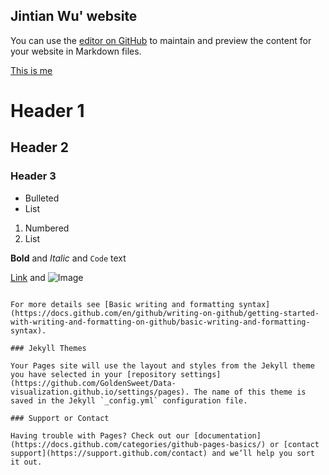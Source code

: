 ## Jintian Wu' website

You can use the [editor on GitHub](https://github.com/GoldenSweet/Data-visualization.github.io/edit/gh-pages/index.md) to maintain and preview the content for your website in Markdown files.

[This is me](https://user-images.githubusercontent.com/90234175/144794660-f612369a-f706-43c8-9ee9-a609720d345e.jpeg)


# Header 1
## Header 2
### Header 3

- Bulleted
- List

1. Numbered
2. List

**Bold** and _Italic_ and `Code` text

[Link](url) and ![Image](src)
```

For more details see [Basic writing and formatting syntax](https://docs.github.com/en/github/writing-on-github/getting-started-with-writing-and-formatting-on-github/basic-writing-and-formatting-syntax).

### Jekyll Themes

Your Pages site will use the layout and styles from the Jekyll theme you have selected in your [repository settings](https://github.com/GoldenSweet/Data-visualization.github.io/settings/pages). The name of this theme is saved in the Jekyll `_config.yml` configuration file.

### Support or Contact

Having trouble with Pages? Check out our [documentation](https://docs.github.com/categories/github-pages-basics/) or [contact support](https://support.github.com/contact) and we’ll help you sort it out.
